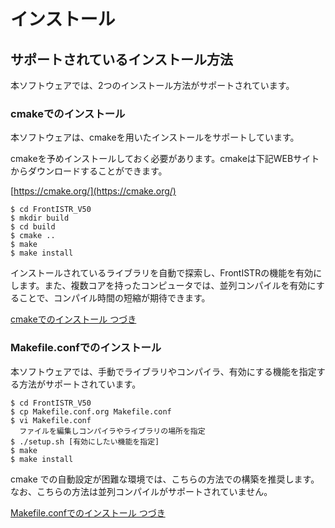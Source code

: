 # インストール

## サポートされているインストール方法

本ソフトウェアでは、2つのインストール方法がサポートされています。

### cmakeでのインストール

本ソフトウェアは、cmakeを用いたインストールをサポートしています。

cmakeを予めインストールしておく必要があります。cmakeは下記WEBサイトからダウンロードすることができます。

[https://cmake.org/](https://cmake.org/)

```
$ cd FrontISTR_V50
$ mkdir build
$ cd build
$ cmake ..
$ make
$ make install
```

インストールされているライブラリを自動で探索し、FrontISTRの機能を有効にします。また、複数コアを持ったコンピュータでは、並列コンパイルを有効にすることで、コンパイル時間の短縮が期待できます。

[cmakeでのインストール つづき]()

### Makefile.confでのインストール

本ソフトウェアでは、手動でライブラリやコンパイラ、有効にする機能を指定する方法がサポートされています。

```
$ cd FrontISTR_V50
$ cp Makefile.conf.org Makefile.conf
$ vi Makefile.conf
  ファイルを編集しコンパイラやライブラリの場所を指定
$ ./setup.sh [有効にしたい機能を指定]
$ make
$ make install
```

cmake での自動設定が困難な環境では、こちらの方法での構築を推奨します。なお、こちらの方法は並列コンパイルがサポートされていません。

[Makefile.confでのインストール つづき]()
